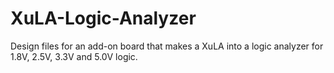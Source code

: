 XuLA-Logic-Analyzer
===================

Design files for an add-on board that makes a XuLA into a logic analyzer for 1.8V, 2.5V, 3.3V and 5.0V logic.